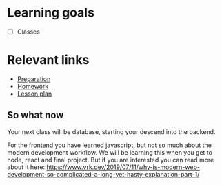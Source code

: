# Learning goals
- [ ] Classes

# Relevant links
* [Preparation](preparation.md)
* [Homework](/homework-projects/readme.md)
* [Lesson plan](lesson-plan.md)

## So what now
Your next class will be database, starting your descend into the backend.

For the frontend you have learned javascript, but not so much about the modern development workflow. We will be learning this when you get to node, react and final project. But if you are interested you can read more about it here: https://www.vrk.dev/2019/07/11/why-is-modern-web-development-so-complicated-a-long-yet-hasty-explanation-part-1/
